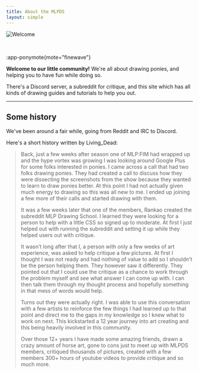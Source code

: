 ```yaml
---
title: About the MLPDS
layout: simple
---
```


![Welcome](/welcome.png)

<br/>

:app-ponymote{mote="finewave"}

**Welcome to our little community!** We're all about drawing ponies, and helping you to have fun while doing so.

There's a Discord server, a subreddit for critique, and this site which has all kinds of drawing guides and tutorials to help you out.

---

## Some history

We've been around a fair while, going from Reddit and IRC to Discord.

Here's a short history written by Living_Dead:

> Back, just a few weeks after season one of MLP:FIM had wrapped up and the hype vortex was growing I was looking around Google Plus for some folks interested in ponies. I came across a call that had two folks drawing ponies. They had created a call to discuss how they were dissecting the screenshots from the show because they wanted to learn to draw ponies better. At this point I had not actually given much energy to drawing so this was all new to me. I ended up joining a few more of their calls and started drawing with them.
>
> It was a few weeks later that one of the members, Rankao created the subreddit MLP Drawing School. I learned they were looking for a person to help with a little CSS so signed up to moderate. At first I just helped out with running the subreddit and setting it up while they helped users out with critique.
>
> It wasn’t long after that I, a person with only a few weeks of art experience, was asked to help critique a few pictures. At first I thought I was not ready and had nothing of value to add so I shouldn't be the person helping them. They however saw it differently. They pointed out that I could use the critique as a chance to work through the problem myself and see what answer I can come up with. I can then talk them through my thought process and hopefully something in that mess of words would help.
>
> Turns out they were actually right. I was able to use this conversation with a few artists to reinforce the few things I had learned up to that point and direct me to the gaps in my knowledge so I knew what to work on next. This kickstarted a 12 year journey into art creating and this being heavily involved in this community.
>
> Over those 12+ years I have made some amazing friends, drawn a crazy amount of horse art, gone to cons just to meet up with MLPDS members, critiqued thousands of pictures, created with a few members 300+ hours of youtube videos to provide critique and so much more.
